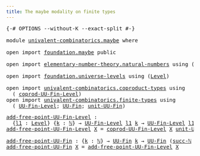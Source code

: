 ```yaml
---
title: The maybe modality on finite types
---
```


<pre class="Agda"><a id="60" class="Symbol">{-#</a> <a id="64" class="Keyword">OPTIONS</a> <a id="72" class="Pragma">--without-K</a> <a id="84" class="Pragma">--exact-split</a> <a id="98" class="Symbol">#-}</a>

<a id="103" class="Keyword">module</a> <a id="110" href="univalent-combinatorics.maybe.html" class="Module">univalent-combinatorics.maybe</a> <a id="140" class="Keyword">where</a>

<a id="147" class="Keyword">open</a> <a id="152" class="Keyword">import</a> <a id="159" href="foundation.maybe.html" class="Module">foundation.maybe</a> <a id="176" class="Keyword">public</a>

<a id="184" class="Keyword">open</a> <a id="189" class="Keyword">import</a> <a id="196" href="elementary-number-theory.natural-numbers.html" class="Module">elementary-number-theory.natural-numbers</a> <a id="237" class="Keyword">using</a> <a id="243" class="Symbol">(</a><a id="244" href="elementary-number-theory.natural-numbers.html#1444" class="Datatype">ℕ</a><a id="245" class="Symbol">;</a> <a id="247" href="elementary-number-theory.natural-numbers.html#1465" class="InductiveConstructor">zero-ℕ</a><a id="253" class="Symbol">;</a> <a id="255" href="elementary-number-theory.natural-numbers.html#1478" class="InductiveConstructor">succ-ℕ</a><a id="261" class="Symbol">)</a>

<a id="264" class="Keyword">open</a> <a id="269" class="Keyword">import</a> <a id="276" href="foundation.universe-levels.html" class="Module">foundation.universe-levels</a> <a id="303" class="Keyword">using</a> <a id="309" class="Symbol">(</a><a id="310" href="Agda.Primitive.html#597" class="Postulate">Level</a><a id="315" class="Symbol">)</a>

<a id="318" class="Keyword">open</a> <a id="323" class="Keyword">import</a> <a id="330" href="univalent-combinatorics.coproduct-types.html" class="Module">univalent-combinatorics.coproduct-types</a> <a id="370" class="Keyword">using</a>
  <a id="378" class="Symbol">(</a> <a id="380" href="univalent-combinatorics.coproduct-types.html#6006" class="Function">coprod-UU-Fin-Level</a><a id="399" class="Symbol">)</a>
<a id="401" class="Keyword">open</a> <a id="406" class="Keyword">import</a> <a id="413" href="univalent-combinatorics.finite-types.html" class="Module">univalent-combinatorics.finite-types</a> <a id="450" class="Keyword">using</a>
  <a id="458" class="Symbol">(</a> <a id="460" href="univalent-combinatorics.finite-types.html#4620" class="Function">UU-Fin-Level</a><a id="472" class="Symbol">;</a> <a id="474" href="univalent-combinatorics.finite-types.html#5061" class="Function">UU-Fin</a><a id="480" class="Symbol">;</a> <a id="482" href="univalent-combinatorics.finite-types.html#8154" class="Function">unit-UU-Fin</a><a id="493" class="Symbol">)</a>
</pre>
<pre class="Agda"><a id="add-free-point-UU-Fin-Level"></a><a id="508" href="univalent-combinatorics.maybe.html#508" class="Function">add-free-point-UU-Fin-Level</a> <a id="536" class="Symbol">:</a>
  <a id="540" class="Symbol">{</a><a id="541" href="univalent-combinatorics.maybe.html#541" class="Bound">l1</a> <a id="544" class="Symbol">:</a> <a id="546" href="Agda.Primitive.html#597" class="Postulate">Level</a><a id="551" class="Symbol">}</a> <a id="553" class="Symbol">{</a><a id="554" href="univalent-combinatorics.maybe.html#554" class="Bound">k</a> <a id="556" class="Symbol">:</a> <a id="558" href="elementary-number-theory.natural-numbers.html#1444" class="Datatype">ℕ</a><a id="559" class="Symbol">}</a> <a id="561" class="Symbol">→</a> <a id="563" href="univalent-combinatorics.finite-types.html#4620" class="Function">UU-Fin-Level</a> <a id="576" href="univalent-combinatorics.maybe.html#541" class="Bound">l1</a> <a id="579" href="univalent-combinatorics.maybe.html#554" class="Bound">k</a> <a id="581" class="Symbol">→</a> <a id="583" href="univalent-combinatorics.finite-types.html#4620" class="Function">UU-Fin-Level</a> <a id="596" href="univalent-combinatorics.maybe.html#541" class="Bound">l1</a> <a id="599" class="Symbol">(</a><a id="600" href="elementary-number-theory.natural-numbers.html#1478" class="InductiveConstructor">succ-ℕ</a> <a id="607" href="univalent-combinatorics.maybe.html#554" class="Bound">k</a><a id="608" class="Symbol">)</a>
<a id="610" href="univalent-combinatorics.maybe.html#508" class="Function">add-free-point-UU-Fin-Level</a> <a id="638" href="univalent-combinatorics.maybe.html#638" class="Bound">X</a> <a id="640" class="Symbol">=</a> <a id="642" href="univalent-combinatorics.coproduct-types.html#6006" class="Function">coprod-UU-Fin-Level</a> <a id="662" href="univalent-combinatorics.maybe.html#638" class="Bound">X</a> <a id="664" href="univalent-combinatorics.finite-types.html#8154" class="Function">unit-UU-Fin</a>

<a id="add-free-point-UU-Fin"></a><a id="677" href="univalent-combinatorics.maybe.html#677" class="Function">add-free-point-UU-Fin</a> <a id="699" class="Symbol">:</a> <a id="701" class="Symbol">{</a><a id="702" href="univalent-combinatorics.maybe.html#702" class="Bound">k</a> <a id="704" class="Symbol">:</a> <a id="706" href="elementary-number-theory.natural-numbers.html#1444" class="Datatype">ℕ</a><a id="707" class="Symbol">}</a> <a id="709" class="Symbol">→</a> <a id="711" href="univalent-combinatorics.finite-types.html#5061" class="Function">UU-Fin</a> <a id="718" href="univalent-combinatorics.maybe.html#702" class="Bound">k</a> <a id="720" class="Symbol">→</a> <a id="722" href="univalent-combinatorics.finite-types.html#5061" class="Function">UU-Fin</a> <a id="729" class="Symbol">(</a><a id="730" href="elementary-number-theory.natural-numbers.html#1478" class="InductiveConstructor">succ-ℕ</a> <a id="737" href="univalent-combinatorics.maybe.html#702" class="Bound">k</a><a id="738" class="Symbol">)</a>
<a id="740" href="univalent-combinatorics.maybe.html#677" class="Function">add-free-point-UU-Fin</a> <a id="762" href="univalent-combinatorics.maybe.html#762" class="Bound">X</a> <a id="764" class="Symbol">=</a> <a id="766" href="univalent-combinatorics.maybe.html#508" class="Function">add-free-point-UU-Fin-Level</a> <a id="794" href="univalent-combinatorics.maybe.html#762" class="Bound">X</a>
</pre>